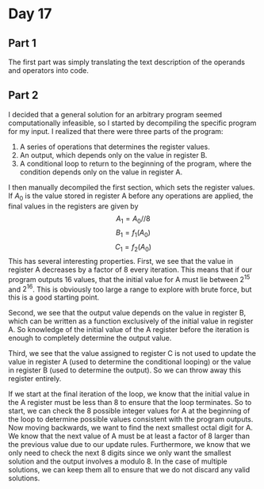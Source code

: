 # Day 17

## Part 1
The first part was simply translating the text description of the operands and operators into code.

## Part 2
I decided that a general solution for an arbitrary program seemed computationally infeasible, so I started by decompiling the specific program for my input. I realized that there were three parts of the program:
  1. A series of operations that determines the register values.
  2. An output, which depends only on the value in register B.
  3. A conditional loop to return to the beginning of the program, where the condition depends only on the value in register A.

I then manually decompiled the first section, which sets the register values. If $A_0$ is the value stored in register A before any operations are applied, the final values in the registers are given by
$$ A_1 = A_0 // 8$$
$$ B_1 = f_1(A_0) $$
$$ C_1 = f_2(A_0) $$
This has several interesting properties. First, we see that the value in register A decreases by a factor of 8 every iteration. This means that if our program outputs 16 values, that the initial value for A must lie between $2^{15}$ and $2^{16}$. This is obviously too large a range to explore with brute force, but this is a good starting point.

Second, we see that the output value depends on the value in register B, which can be written as a function exclusively of the initial value in register A. So knowledge of the initial value of the A register before the iteration is enough to completely determine the output value.

Third, we see that the value assigned to register C is not used to update the value in register A (used to determine the conditional looping) or the value in register B (used to determine the output). So we can throw away this register entirely.

If we start at the final iteration of the loop, we know that the initial value in the A register must be less than 8 to ensure that the loop terminates. So to start, we can check the 8 possible integer values for A at the beginning of the loop to determine possible values consistent with the program outputs. Now moving backwards, we want to find the next smallest octal digit for A. We know that the next value of A must be at least a factor of 8 larger than the previous value due to our update rules. Furthermore, we know that we only need to check the next 8 digits since we only want the smallest solution and the output involves a modulo 8. In the case of multiple solutions, we can keep them all to ensure that we do not discard any valid solutions.
